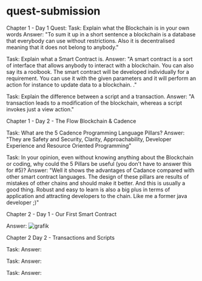 # quest-submission

Chapter 1 - Day 1 
Quest:
Task: Explain what the Blockchain is in your own words
Answer: "To sum it up in a short sentence a blockchain is a database that everybody can use without restrictions. Also it is decentralised meaning that it does not belong to anybody."

Task: Explain what a Smart Contract is.
Answer: "A smart contract is a sort of interface that allows anybody to interact with a blockchain. You can also say its a roolbook. The smart contract will be developed individually for a requirement. You can use it with the given parameters and it will perform an action for instance to update data to a blockchain. ."

Task: Explain the difference between a script and a transaction.
Answer: "A transaction leads to a modification of the blockchain, whereas a script invokes just a view action."


Chapter 1 - Day 2 - The Flow Blockchain & Cadence

Task: What are the 5 Cadence Programming Language Pillars?
Answer: "They are Safety and Security, Clarity, Approachability, Developer Experience and Resource Oriented Programming"

Task: In your opinion, even without knowing anything about the Blockchain or coding, why could the 5 Pillars be useful (you don't have to answer this for #5)?
Answer: "Well it shows the advantages of Cadance compared with other smart contract languages. The design of these pillars are results of mistakes of other chains and should make it better. And this is usually a good thing. Robust and easy to learn is also a big plus in terms of application and attracting developers to the chain. Like me a former java developer ;)"


Chapter 2 - Day 1 - Our First Smart Contract

Answer:
![grafik](https://user-images.githubusercontent.com/113556003/192167397-6a1befff-c049-4912-b9d2-72015fad51db.png)

Chapter 2 Day 2 - Transactions and Scripts

Task:
Answer:

Task:
Answer:

Task:
Answer:
